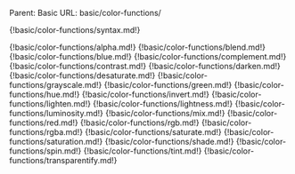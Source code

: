 Parent: Basic
URL: basic/color-functions/

{!basic/color-functions/syntax.md!}

{!basic/color-functions/alpha.md!}
{!basic/color-functions/blend.md!}
{!basic/color-functions/blue.md!}
{!basic/color-functions/complement.md!}
{!basic/color-functions/contrast.md!}
{!basic/color-functions/darken.md!}
{!basic/color-functions/desaturate.md!}
{!basic/color-functions/grayscale.md!}
{!basic/color-functions/green.md!}
{!basic/color-functions/hue.md!}
{!basic/color-functions/invert.md!}
{!basic/color-functions/lighten.md!}
{!basic/color-functions/lightness.md!}
{!basic/color-functions/luminosity.md!}
{!basic/color-functions/mix.md!}
{!basic/color-functions/red.md!}
{!basic/color-functions/rgb.md!}
{!basic/color-functions/rgba.md!}
{!basic/color-functions/saturate.md!}
{!basic/color-functions/saturation.md!}
{!basic/color-functions/shade.md!}
{!basic/color-functions/spin.md!}
{!basic/color-functions/tint.md!}
{!basic/color-functions/transparentify.md!}

